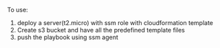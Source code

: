 To use:
 1. deploy a server(t2.micro) with ssm role with cloudformation template
 2. Create s3 bucket and have all the predefined template files
 3. push the playbook using ssm agent